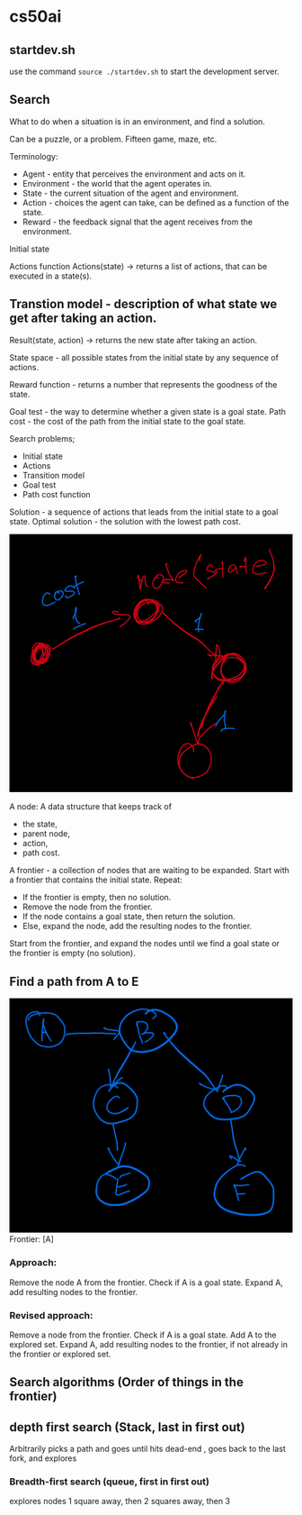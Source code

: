 # cs50ai

## startdev.sh
use the command `source ./startdev.sh` to start the development server.

## Search
What to do when a situation is in an environment, and find a solution. 

Can be a puzzle, or a problem. 
Fifteen game, maze, etc. 

Terminology:
- Agent - entity that perceives the environment and acts on it. 
- Environment - the world that the agent operates in. 
- State - the current situation of the agent and environment. 
- Action - choices the agent can take, can be defined as a function of the state. 
- Reward - the feedback signal that the agent receives from the environment. 

Initial state

Actions function Actions(state) -> returns a list of actions, that can be executed in a state(s).

## Transtion model - description of what state we get after taking an action.
Result(state, action) -> returns the new state after taking an action.

State space - all possible states from the initial state by any sequence of actions. 


Reward function - returns a number that represents the goodness of the state. 

Goal test - the way to determine whether a given state is a goal state. 
Path cost - the cost of the path from the initial state to the goal state. 

Search problems;
- Initial state
- Actions
- Transition model
- Goal test
- Path cost function

Solution - a sequence of actions that leads from the initial state to a goal state. 
Optimal solution - the solution with the lowest path cost. 

![node](./first.jpg)

A node: 
A data structure that keeps track of 
- the state, 
- parent node, 
- action, 
- path cost. 

A frontier - a collection of nodes that are waiting to be expanded. 
Start with a frontier that contains the initial state. 
Repeat:
- If the frontier is empty, then no solution. 
- Remove the node from the frontier. 
- If the node contains a goal state, then return the solution. 
- Else, expand the node, add the resulting nodes to the frontier.

Start from the frontier, and expand the nodes until we find a goal state or the frontier is empty (no solution).

## Find a path from A to E 
![searchprob](./searchprob.png)
Frontier: [A]

### Approach:
Remove the node A from the frontier. 
Check if A is a goal state. 
Expand A, add resulting nodes to the frontier. 

### Revised approach:
Remove a node from the frontier. 
Check if A is a goal state. 
Add A to the explored set. 
Expand A, add resulting nodes to the frontier, if not already in the frontier or explored set. 







## Search algorithms (Order of things in the frontier)

## depth first search (Stack, last in first out) 

Arbitrarily picks a path and goes until hits dead-end , goes back to the last fork, and explores

### Breadth-first search (queue, first in first out)
explores nodes 1 square away, then 2 squares away, then 3